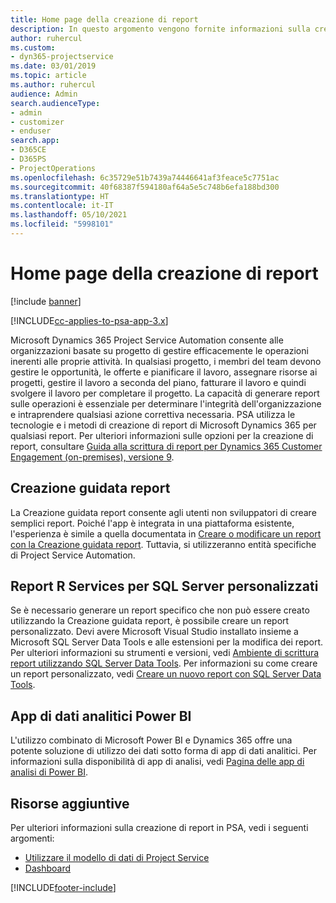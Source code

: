 ```yaml
---
title: Home page della creazione di report
description: In questo argomento vengono fornite informazioni sulla creazione di report in Dynamics 365 Project Service Automation.
author: ruhercul
ms.custom:
- dyn365-projectservice
ms.date: 03/01/2019
ms.topic: article
ms.author: ruhercul
audience: Admin
search.audienceType:
- admin
- customizer
- enduser
search.app:
- D365CE
- D365PS
- ProjectOperations
ms.openlocfilehash: 6c35729e51b7439a74446641af3feace5c7751ac
ms.sourcegitcommit: 40f68387f594180af64a5e5c748b6efa188bd300
ms.translationtype: HT
ms.contentlocale: it-IT
ms.lasthandoff: 05/10/2021
ms.locfileid: "5998101"
---
```

# <a name="reporting-home-page"></a>Home page della creazione di report

[!include [banner](../includes/psa-now-project-operations.md)]

[!INCLUDE[cc-applies-to-psa-app-3.x](../includes/cc-applies-to-psa-app-3x.md)]

Microsoft Dynamics 365 Project Service Automation consente alle organizzazioni basate su progetto di gestire efficacemente le operazioni inerenti alle proprie attività. In qualsiasi progetto, i membri del team devono gestire le opportunità, le offerte e pianificare il lavoro, assegnare risorse ai progetti, gestire il lavoro a seconda del piano, fatturare il lavoro e quindi svolgere il lavoro per completare il progetto. La capacità di generare report sulle operazioni è essenziale per determinare l'integrità dell'organizzazione e intraprendere qualsiasi azione correttiva necessaria. PSA utilizza le tecnologie e i metodi di creazione di report di Microsoft Dynamics 365 per qualsiasi report. Per ulteriori informazioni sulle opzioni per la creazione di report, consultare [Guida alla scrittura di report per Dynamics 365 Customer Engagement (on-premises), versione 9](/dynamics365/customerengagement/on-premises/analytics/reporting-analytics-with-dynamics-365).

## <a name="report-wizard"></a>Creazione guidata report

La Creazione guidata report consente agli utenti non sviluppatori di creare semplici report. Poiché l'app è integrata in una piattaforma esistente, l'esperienza è simile a quella documentata in [Creare o modificare un report con la Creazione guidata report](/dynamics365/customerengagement/on-premises/basics/create-edit-copy-report-wizard). Tuttavia, si utilizzeranno entità specifiche di Project Service Automation.

## <a name="custom-sql-server-reporting-services-reports"></a>Report R Services per SQL Server personalizzati

Se è necessario generare un report specifico che non può essere creato utilizzando la Creazione guidata report, è possibile creare un report personalizzato. Devi avere Microsoft Visual Studio installato insieme a Microsoft SQL Server Data Tools e alle estensioni per la modifica dei report. Per ulteriori informazioni su strumenti e versioni, vedi [Ambiente di scrittura report utilizzando SQL Server Data Tools](/dynamics365/customerengagement/on-premises/analytics/report-writing-environment-using-sql-server-data-tools). Per informazioni su come creare un report personalizzato, vedi [Creare un nuovo report con SQL Server Data Tools](/dynamics365/customerengagement/on-premises/analytics/create-a-new-report-using-sql-server-data-tools).

## <a name="power-bi-insights-apps"></a>App di dati analitici Power BI

L'utilizzo combinato di Microsoft Power BI e Dynamics 365 offre una potente soluzione di utilizzo dei dati sotto forma di app di dati analitici. Per informazioni sulla disponibilità di app di analisi, vedi [Pagina delle app di analisi di Power BI](https://powerbi.microsoft.com/power-bi-insights-apps/).


## <a name="additional-resources"></a>Risorse aggiuntive
Per ulteriori informazioni sulla creazione di report in PSA, vedi i seguenti argomenti:

- [Utilizzare il modello di dati di Project Service](reports-working-project-service-data-model.md)
- [Dashboard](reports-dashboards.md)



[!INCLUDE[footer-include](../includes/footer-banner.md)]